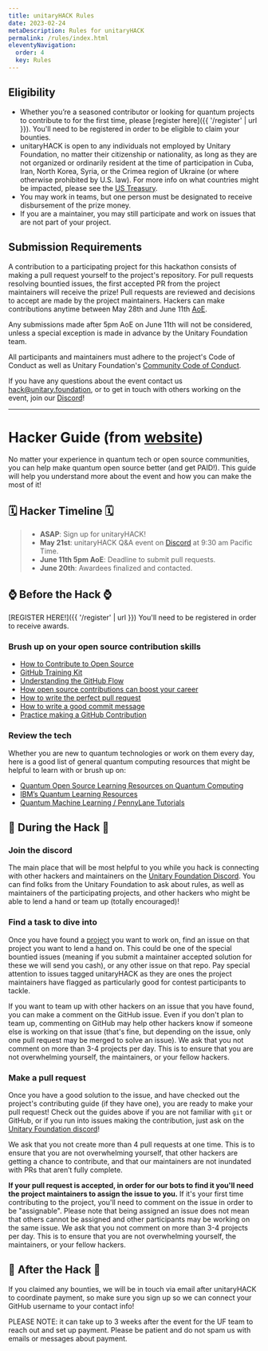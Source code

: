 ```yaml
---
title: unitaryHACK Rules
date: 2023-02-24
metaDescription: Rules for unitaryHACK
permalink: /rules/index.html
eleventyNavigation:
  order: 4
  key: Rules
---
```


## Eligibility

- Whether you’re a seasoned contributor or looking for quantum projects to contribute to for the first time, please [register here]({{ '/register' | url }}). You'll need to be registered in order to be eligible to claim your bounties.
- unitaryHACK is open to any individuals not employed by Unitary Foundation, no matter their citizenship or nationality, as long as they are not organized or ordinarily resident at the time of participation in Cuba, Iran, North Korea, Syria, or the Crimea region of Ukraine (or where otherwise prohibited by U.S. law). For more info on what countries might be impacted, please see the [US Treasury](https://home.treasury.gov/policy-issues/financial-sanctions/sanctions-programs-and-country-information).
- You may work in teams, but one person must be designated to receive disbursement of the prize money.
- If you are a maintainer, you may still participate and work on issues that are not part of your project.

## Submission Requirements

A contribution to a participating project for this hackathon consists of making a pull request yourself to the project's repository. For pull requests resolving bountied issues, the first accepted PR from the project maintainers will receive the prize! Pull requests are reviewed and decisions to accept are made by the project maintainers. Hackers can make contributions anytime between May 28th and June 11th [AoE](https://time.is/Anywhere_on_Earth). 

Any submissions made after 5pm AoE on June 11th will not be considered, unless a special exception is made in advance by the Unitary Foundation team.  

All participants and maintainers must adhere to the project's Code of Conduct as well as Unitary Foundation's [Community Code of Conduct](https://github.com/unitaryfund/unitary.fund/blob/master/CODE_OF_CONDUCT.md).

If you have any questions about the event contact us hack@unitary.foundation, or to get in touch with others working on the event, join our [Discord](https://discord.gg/2Y9z9xKKbr)!

---

# Hacker Guide (from [website](https://unitaryhack.dev/hacker-guide/))

No matter your experience in quantum tech or open source communities, you can help make quantum open source better (and get PAID!). This guide will help you understand more about the event and how you can make the most of it!


## 🗓️ Hacker Timeline 🗓️

> - **ASAP**: Sign up for unitaryHACK!
> - **May 21st**: unitaryHACK Q&A event on [Discord](http://discord.unitary.fund/) at 9:30 am Pacific Time.
> - **June 11th 5pm AoE**: Deadline to submit pull requests.
> - **June 20th**: Awardees finalized and contacted.


## ⌚ Before the Hack ⌚

[REGISTER HERE!]({{ '/register' | url }}) You'll need to be registered in order to receive awards.


### Brush up on your open source contribution skills



* [How to Contribute to Open Source](https://opensource.guide/)
* [GitHub Training Kit](https://training.github.com/)
* [Understanding the GitHub Flow](https://guides.github.com/introduction/flow/)
* [How open source contributions can boost your career](https://opensource.com/article/19/5/how-get-job-doing-open-source)
* [How to write the perfect pull request](https://github.blog/2015-01-21-how-to-write-the-perfect-pull-request/)
* [How to write a good commit message](https://dev.to/chrissiemhrk/git-commit-message-5e21)
* [Practice making a GitHub Contribution](https://github.com/firstcontributions/first-contributions)


### Review the tech

Whether you are new to quantum technologies or work on them every day, here is a good list of general quantum computing resources that might be helpful to learn with or brush up on:



* [Quantum Open Source Learning Resources on Quantum Computing](https://qosf.org/learn_quantum/)
* [IBM’s Quantum Learning Resources ](https://learning.quantum.ibm.com/) 
* [Quantum Machine Learning / PennyLane Tutorials](https://pennylane.ai/qml/)


## 🔨 During the Hack 🔨


### Join the discord

The main place that will be most helpful to you while you hack is connecting with other hackers and maintainers on the [Unitary Foundation Discord](http://discord.unitary.fund/). You can find folks from the Unitary Foundation to ask about rules, as well as maintainers of the participating projects, and other hackers who might be able to lend a hand or team up (totally encouraged)!


### Find a task to dive into

Once you have found a [project](https://unitaryhack.dev/projects/) you want to work on, find an issue on that project you want to lend a hand on. This could be one of the special bountied issues (meaning if you submit a maintainer accepted solution for these we will send you cash), or any other issue on that repo. Pay special attention to issues tagged unitaryHACK as they are ones the project maintainers have flagged as particularly good for contest participants to tackle.

If you want to team up with other hackers on an issue that you have found, you can make a comment on the GitHub issue. Even if you don't plan to team up, commenting on GitHub may help other hackers know if someone else is working on that issue (that's fine, but depending on the issue, only one pull request may be merged to solve an issue). We ask that you not comment on more than 3-4 projects per day. This is to ensure that you are not overwhelming yourself, the maintainers, or your fellow hackers.


### Make a pull request

Once you have a good solution to the issue, and have checked out the project's contributing guide (if they have one), you are ready to make your pull request! Check out the guides above if you are not familiar with `git` or GitHub, or if you run into issues making the contribution, just ask on the [Unitary Foundation discord](http://discord.unitary.fund/)!

We ask that you not create more than 4 pull requests at one time. This is to ensure that you are not overwhelming yourself, that other hackers are getting a chance to contribute, and that our maintainers are not inundated with PRs that aren’t fully complete. 

**If your pull request is accepted, in order for our bots to find it you'll need the project maintainers to assign the issue to you.** If it's your first time contributing to the project, you'll need to comment on the issue in order to be "assignable". Please note that being assigned an issue does not mean that others cannot be assigned and other participants may be working on the same issue. We ask that you not comment on more than 3-4 projects per day. This is to ensure that you are not overwhelming yourself, the maintainers, or your fellow hackers.


## 🎉 After the Hack 🎉

If you claimed any bounties, we will be in touch via email after unitaryHACK to coordinate payment, so make sure you sign up so we can connect your GitHub username to your contact info! 

PLEASE NOTE: it can take up to 3 weeks after the event for the UF team to reach out and set up payment. Please be patient and do not spam us with emails or messages about payment.  